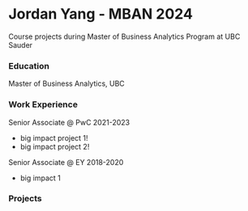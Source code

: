 # Jordan Yang - MBAN 2024
Course projects during Master of Business Analytics Program at UBC Sauder

### Education
Master of Business Analytics, UBC

### Work Experience
Senior Associate @ PwC  2021-2023
- big impact project 1!
- big impact project 2!

Senior Associate @ EY  2018-2020
- big impact 1

### Projects
